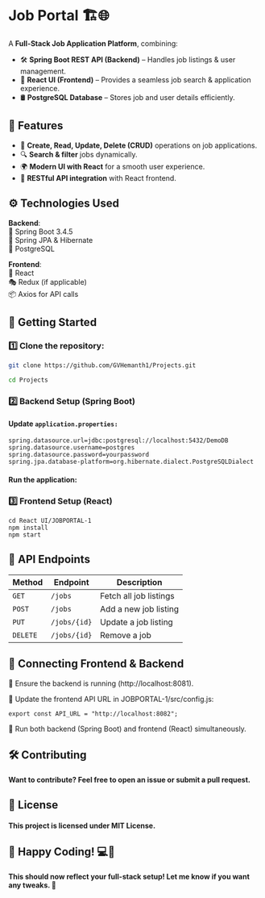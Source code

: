 # Job Portal 🏗️🌐

A **Full-Stack Job Application Platform**, combining:
- 🛠️ **Spring Boot REST API (Backend)** – Handles job listings & user management.
- 🎨 **React UI (Frontend)** – Provides a seamless job search & application experience.
- 🛢️ **PostgreSQL Database** – Stores job and user details efficiently.

## 📌 Features
- 📝 **Create, Read, Update, Delete (CRUD)** operations on job applications.
- 🔍 **Search & filter** jobs dynamically.
- 🌍 **Modern UI with React** for a smooth user experience.
- 🚀 **RESTful API integration** with React frontend.

## ⚙️ Technologies Used
**Backend**:  
🔹 Spring Boot 3.4.5  
🔹 Spring JPA & Hibernate  
🔹 PostgreSQL

**Frontend**:  
🎨 React  
🎭 Redux (if applicable)  
📦 Axios for API calls

## 🚀 Getting Started

### 1️⃣ Clone the repository:
```sh
git clone https://github.com/GVHemanth1/Projects.git

cd Projects
```
### 2️⃣ Backend Setup (Spring Boot)
#### Update ``application.properties:``

```
spring.datasource.url=jdbc:postgresql://localhost:5432/DemoDB
spring.datasource.username=postgres
spring.datasource.password=yourpassword
spring.jpa.database-platform=org.hibernate.dialect.PostgreSQLDialect
```

#### Run the application:

### 3️⃣ Frontend Setup (React)

```
cd React UI/JOBPORTAL-1
npm install
npm start
```

## 📡 API Endpoints

| Method | Endpoint       | Description           |
|--------|--------------|-----------------------|
| `GET`  | `/jobs`       | Fetch all job listings |
| `POST` | `/jobs`       | Add a new job listing |
| `PUT`  | `/jobs/{id}`  | Update a job listing  |
| `DELETE` | `/jobs/{id}` | Remove a job          |



## 🎯 Connecting Frontend & Backend

🔹 Ensure the backend is running (http://localhost:8081).

🔹 Update the frontend API URL in JOBPORTAL-1/src/config.js:
```
export const API_URL = "http://localhost:8082";
```
🔹 Run both backend (Spring Boot) and frontend (React) simultaneously.

## 🛠️ Contributing

#### Want to contribute? Feel free to open an issue or submit a pull request.

## 📜 License
#### This project is licensed under MIT License.

## 🚀 Happy Coding! 💻🎉


#### This should now reflect your full-stack setup! Let me know if you want any tweaks. 🚀